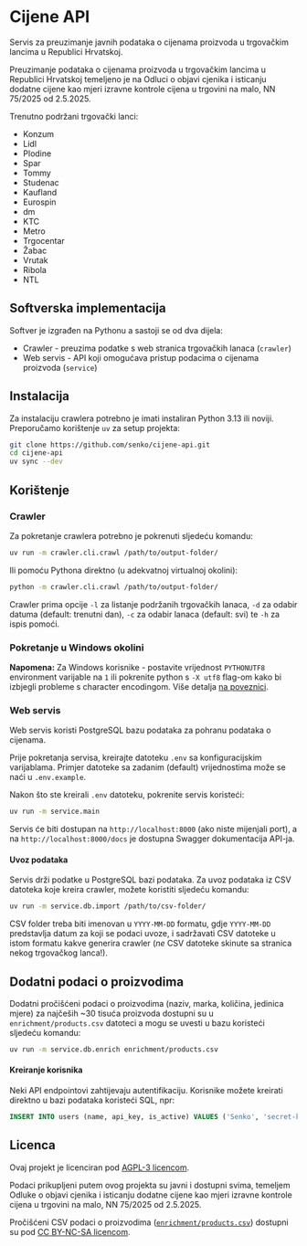 # Cijene API

Servis za preuzimanje javnih podataka o cijenama proizvoda u trgovačkim lancima u Republici Hrvatskoj.

Preuzimanje podataka o cijenama proizvoda u trgovačkim lancima u Republici Hrvatskoj
temeljeno je na Odluci o objavi cjenika i isticanju dodatne cijene kao mjeri izravne
kontrole cijena u trgovini na malo, NN 75/2025 od 2.5.2025.

Trenutno podržani trgovački lanci:

* Konzum
* Lidl
* Plodine
* Spar
* Tommy
* Studenac
* Kaufland
* Eurospin
* dm
* KTC
* Metro
* Trgocentar
* Žabac
* Vrutak
* Ribola
* NTL

## Softverska implementacija

Softver je izgrađen na Pythonu a sastoji se od dva dijela:

* Crawler - preuzima podatke s web stranica trgovačkih lanaca (`crawler`)
* Web servis - API koji omogućava pristup podacima o cijenama proizvoda (`service`)

## Instalacija

Za instalaciju crawlera potrebno je imati instaliran Python 3.13 ili noviji. Preporučamo korištenje `uv` za setup projekta:

```bash
git clone https://github.com/senko/cijene-api.git
cd cijene-api
uv sync --dev
```

## Korištenje

### Crawler

Za pokretanje crawlera potrebno je pokrenuti sljedeću komandu:

```bash
uv run -m crawler.cli.crawl /path/to/output-folder/
```

Ili pomoću Pythona direktno (u adekvatnoj virtualnoj okolini):

```bash
python -m crawler.cli.crawl /path/to/output-folder/
```

Crawler prima opcije `-l` za listanje podržanih trgovačkih lanaca, `-d` za
odabir datuma (default: trenutni dan), `-c` za odabir lanaca (default: svi) te
`-h` za ispis pomoći.

### Pokretanje u Windows okolini

**Napomena:** Za Windows korisnike - postavite vrijednost `PYTHONUTF8` environment varijable na `1` ili pokrenite python s `-X utf8` flag-om kako bi izbjegli probleme s character encodingom. Više detalja [na poveznici](https://github.com/senko/cijene-api/issues/9#issuecomment-2911110424).

### Web servis

Web servis koristi PostgreSQL bazu podataka za pohranu podataka o cijenama.

Prije pokretanja servisa, kreirajte datoteku `.env` sa konfiguracijskim varijablama.
Primjer datoteke sa zadanim (default) vrijednostima može se naći u `.env.example`.

Nakon što ste kreirali `.env` datoteku, pokrenite servis koristeći:

```bash
uv run -m service.main
```

Servis će biti dostupan na `http://localhost:8000` (ako niste mijenjali port), a na
`http://localhost:8000/docs` je dostupna Swagger dokumentacija API-ja.

#### Uvoz podataka

Servis drži podatke u PostgreSQL bazi podataka. Za uvoz podataka iz CSV
datoteka koje kreira crawler, možete koristiti sljedeću komandu:

```bash
uv run -m service.db.import /path/to/csv-folder/
```

CSV folder treba biti imenovan u `YYYY-MM-DD` formatu, gdje `YYYY-MM-DD`
predstavlja datum za koji se podaci uvoze, i sadržavati CSV datoteke u
istom formatu kakve generira crawler (*ne* CSV datoteke skinute sa stranica
nekog trgovačkog lanca!).

## Dodatni podaci o proizvodima

Dodatni pročišćeni podaci o proizvodima (naziv, marka, količina, jedinica mjere)
za najčeših ~30 tisuća proizvoda dostupni su u `enrichment/products.csv` datoteci
a mogu se uvesti u bazu koristeći sljedeću komandu:

```bash
uv run -m service.db.enrich enrichment/products.csv
```

#### Kreiranje korisnika

Neki API endpointovi zahtijevaju autentifikaciju. Korisnike možete kreirati
direktno u bazi podataka koristeći SQL, npr:

```sql
INSERT INTO users (name, api_key, is_active) VALUES ('Senko', 'secret-key', TRUE);
```

## Licenca

Ovaj projekt je licenciran pod [AGPL-3 licencom](LICENSE).

Podaci prikupljeni putem ovog projekta su javni i dostupni svima, temeljem
Odluke o objavi cjenika i isticanju dodatne cijene kao mjeri izravne
kontrole cijena u trgovini na malo, NN 75/2025 od 2.5.2025.

Pročišćeni CSV podaci o proizvodima
([`enrichment/products.csv`](enrichment/products.csv))
dostupni su pod [CC BY-NC-SA licencom](https://creativecommons.org/licenses/by-nc-sa/4.0/).

